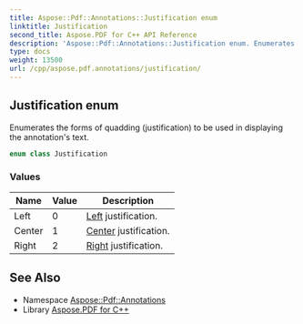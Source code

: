 ```yaml
---
title: Aspose::Pdf::Annotations::Justification enum
linktitle: Justification
second_title: Aspose.PDF for C++ API Reference
description: 'Aspose::Pdf::Annotations::Justification enum. Enumerates the forms of quadding (justification) to be used in displaying the annotation''s text in C++.'
type: docs
weight: 13500
url: /cpp/aspose.pdf.annotations/justification/
---
```

## Justification enum


Enumerates the forms of quadding (justification) to be used in displaying the annotation's text.

```cpp
enum class Justification
```

### Values

| Name | Value | Description |
| --- | --- | --- |
| Left | 0 | [Left](../../aspose.pdf/left/) justification. |
| Center | 1 | [Center](../../aspose.pdf/center/) justification. |
| Right | 2 | [Right](../../aspose.pdf/right/) justification. |

## See Also

* Namespace [Aspose::Pdf::Annotations](../)
* Library [Aspose.PDF for C++](../../)
